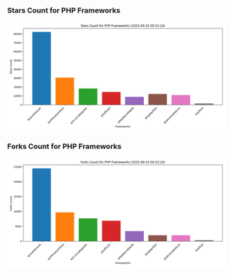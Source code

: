 ### Stars Count for PHP Frameworks

![Stars Chart](./archive/charts/20250910005324_stars_count.png)

### Forks Count for PHP Frameworks

![Forks Chart](./archive/charts/20250910005324_forks_count.png)

